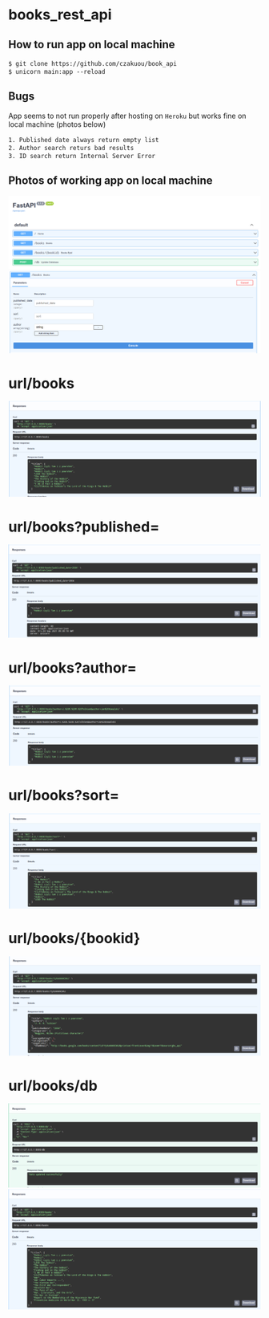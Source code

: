 # books_rest_api

## How to run app on local machine
```
$ git clone https://github.com/czakuou/book_api
$ unicorn main:app --reload
```
## Bugs
App seems to not run properly after hosting on `Heroku` but works fine on local machine (photos below)
```
1. Published date always return empty list
2. Author search returs bad results
3. ID search return Internal Server Error
```
## Photos of working app on local machine
![.](/img/home.png)
![.](/img/books.png)
# url/books
![.](/img/books_work.png)
# url/books?published=
![.](/img/books_date.png)
# url/books?author=
![.](/img/books_author.png)
# url/books?sort=
![.](/img/books_sort.png)
# url/books/{bookid}
![.](/img/books_id.png)
# url/books/db
![.](/img/db_update.png)
![.](/img/data_after_update.png)

